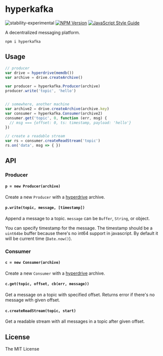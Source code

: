 # hyperkafka

![stability-experimental](https://img.shields.io/badge/stability-experimental-orange.svg?style=flat-square)
[![NPM Version](https://img.shields.io/npm/v/hyperkafka.svg?style=flat-square)](https://www.npmjs.com/package/hyperkafka)
[![JavaScript Style Guide](https://img.shields.io/badge/code%20style-standard-brightgreen.svg?style=flat-square)](http://standardjs.com/)

A decentralized messaging platform.

`npm i hyperkafka`

## Usage

```js
// producer
var drive = hyperdrive(memdb())
var archive = drive.createArchive()

var producer = hyperkafka.Producer(archive)
producer.write('topic', 'hello')


// somewhere, another machine
var archive2 = drive.createArchive(archive.key)
var consumer = hyperkafka.Consumer(archive2)
consumer.get('topic', 0, function (err, msg) {
  // msg === {offset: 0, ts: timestamp, payload: 'hello'}
})

// create a readable stream
var rs = consumer.createReadStream('topic')
rs.on('data', msg => { })
```

## API

### Producer

#### `p = new Producer(archive)`

Create a new `Producer` with a [hyperdrive](https://github.com/mafintosh/hyperdrive) archive.

#### `p.write(topic, message, [timestamp])`

Append a message to a topic. `message` can be `Buffer`, `String`, or object.

You can specify timestamp for the message. The timestamp should be a `uint64be` buffer because there's no int64 support in javascript. By default it will be current time (`Date.now()`).

### Consumer

#### `c = new Consumer(archive)`

Create a new `Consumer` with a [hyperdrive](https://github.com/mafintosh/hyperdrive) archive.

#### `c.get(topic, offset, cb(err, message))`

Get a message on a topic with specified offset. Returns error if there's no message with given offset.

#### `c.createReadStream(topic, start)`

Get a readable stream with all messages in a topic after given offset.


## License

The MIT License
